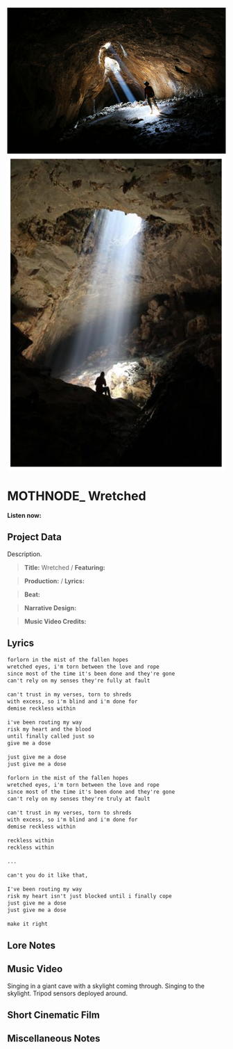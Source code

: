 ![](f79_spskylightcave.jpeg)
![](cave.png)

# MOTHNODE_ Wretched

**Listen now:** 

## Project Data

Description.

> **Title:** Wretched  / **Featuring:** 

> **Production:**  / **Lyrics:** 

> **Beat:**

> **Narrative Design:**

> **Music Video Credits:**


## Lyrics

```
forlorn in the mist of the fallen hopes
wretched eyes, i'm torn between the love and rope
since most of the time it's been done and they're gone
can't rely on my senses they're fully at fault

can't trust in my verses, torn to shreds
with excess, so i'm blind and i'm done for
demise reckless within

i've been routing my way
risk my heart and the blood 
until finally called just so 
give me a dose

just give me a dose
just give me a dose

forlorn in the mist of the fallen hopes
wretched eyes, i'm torn between the love and rope
since most of the time it's been done and they're gone
can't rely on my senses they're truly at fault

can't trust in my verses, torn to shreds
with excess, so i'm blind and i'm done for
demise reckless within

reckless within
reckless within

...

can't you do it like that, 

I've been routing my way
risk my heart isn't just blocked until i finally cope
just give me a dose
just give me a dose

make it right  

```

## Lore Notes

## Music Video

Singing in a giant cave with a skylight coming through. Singing to the skylight. Tripod sensors deployed around.

## Short Cinematic Film

## Miscellaneous Notes
